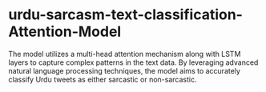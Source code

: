 # urdu-sarcasm-text-classification-Attention-Model
The model utilizes a multi-head attention mechanism along with LSTM layers to capture complex patterns in the text data. By leveraging advanced natural language processing techniques, the model aims to accurately classify Urdu tweets as either sarcastic or non-sarcastic.
